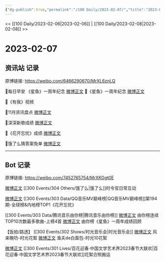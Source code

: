 ```yaml
---
{"dg-publish":true,"permalink":"/100 Daily/2023-02-07/","title":"2023-02-07","created":"2023-02-11T16:59:35.000+08:00","updated":"2023-04-11T14:46:32.000+08:00"}
---
```



<< [[100 Daily/2023-02-06\|2023-02-06]] | [[100 Daily/2023-02-08\|2023-02-08]] >>

# 2023-02-07

## 资讯站 记录

原博链接: https://weibo.com/6466290670/MrXL6znLQ

🌟每日早安
《星鱼》一周年纪念 [微博正文](https://m.weibo.cn/6466290670/4866412994890177)
🌟《星鱼》一周年纪念 [微博正文](https://m.weibo.cn/6466290670/4866521007129320)

🌟《有我》视频 [](https://m.weibo.cn/6466290670/486642819504807)

🌟11月资讯盘点 [微博正文](https://m.weibo.cn/6466290670/4866490447172059)

🌟深深新歌成绩 [微博正文](https://m.weibo.cn/6466290670/4866524483161435)

🌟《花开忘忧》成绩 [微博正文](https://m.weibo.cn/6466290670/4866524856714472)

🌟饿了么猜答案免单 [微博正文](https://m.weibo.cn/6466290670/4866645442435554)

---
## Bot 记录

原博链接: https://weibo.com/7452765754/MrXKGgt0E

[微博正文](https://m.weibo.cn/7756461320/4866556750467244) [[300 Events/304 Others/饿了么\|饿了么]]时令官日常互动

[微博正文](https://m.weibo.cn/2169129705/4866517709885463) [[300 Events/303 Data/QQ音乐MV巅峰榜\|QQ音乐MV巅峰榜]]第194期-全球榜&内地榜TOP1《花开忘忧》

[[300 Events/303 Data/腾讯音乐由你榜\|腾讯音乐由你榜]]
[微博正文](https://m.weibo.cn/6733257358/4866519438198907) 由你榜连续TOP10次数最多歌曲-上榜4首
[微博正文](https://m.weibo.cn/6733257358/4866479742781308) 由你榜《星鱼》一周年成绩回顾

【饭拍/路透】
[[300 Events/302 Shows/时光音乐会\|时光音乐会]]
[微博正文](https://m.weibo.cn/5858510944/4866622219097299) 风来晚叻-时光花絮
[微博正文](https://m.weibo.cn/1291340441/4865864887963043) 渔夫de白面包-时光10花絮

[微博正文](https://m.weibo.cn/7495641082/4866546940252438) [[300 Events/301 Lives/百花迎春·中国文学艺术界2023春节大联欢\|百花迎春·中国文学艺术界2023春节大联欢]]花絮合照搬运
